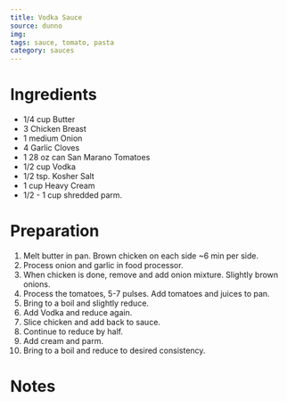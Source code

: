 ```yaml
---
title: Vodka Sauce
source: dunno
img:
tags: sauce, tomato, pasta
category: sauces
---
```


Ingredients
===========

* 1/4 cup Butter
* 3 Chicken Breast
* 1 medium Onion
* 4 Garlic Cloves
* 1 28 oz can San Marano Tomatoes
* 1/2 cup Vodka
* 1/2 tsp. Kosher Salt
* 1 cup Heavy Cream
* 1/2 - 1 cup shredded parm.

Preparation
===========
1. Melt butter in pan. Brown chicken on each side ~6 min per side.
2. Process onion and garlic in food processor.
3. When chicken is done, remove and add onion mixture. Slightly brown onions.
4. Process the tomatoes, 5-7 pulses. Add tomatoes and juices to pan.
5. Bring to a boil and slightly reduce.
6. Add Vodka and reduce again.
7. Slice chicken and add back to sauce.
8. Continue to reduce by half.
9. Add cream and parm.
10. Bring to a boil and reduce to desired consistency.

Notes
=====
